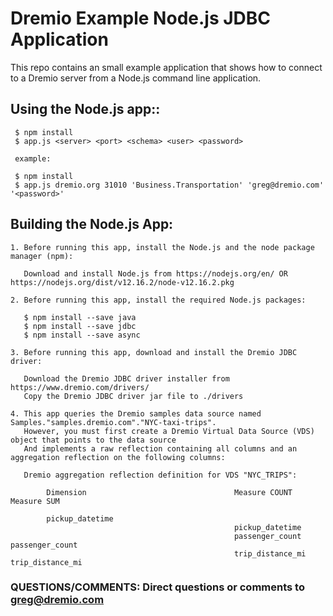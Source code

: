 # Dremio Example Node.js JDBC Application

This repo contains an small example application that shows how to connect to a Dremio server from a Node.js command line application.

## Using the Node.js app:: 

     $ npm install
     $ app.js <server> <port> <schema> <user> <password>

     example:

     $ npm install
     $ app.js dremio.org 31010 'Business.Transportation' 'greg@dremio.com' '<password>'

## Building the Node.js App: 

    1. Before running this app, install the Node.js and the node package manager (npm):
   
       Download and install Node.js from https://nodejs.org/en/ OR https://nodejs.org/dist/v12.16.2/node-v12.16.2.pkg
   
    2. Before running this app, install the required Node.js packages:
   
       $ npm install --save java
       $ npm install --save jdbc
       $ npm install --save async
   
    3. Before running this app, download and install the Dremio JDBC driver: 
   
       Download the Dremio JDBC driver installer from https://www.dremio.com/drivers/
       Copy the Dremio JDBC driver jar file to ./drivers
   
    4. This app queries the Dremio samples data source named Samples."samples.dremio.com"."NYC-taxi-trips". 
       However, you must first create a Dremio Virtual Data Source (VDS) object that points to the data source
       And implements a raw reflection containing all columns and an aggregation reflection on the following columns:
   
       Dremio aggregation reflection definition for VDS "NYC_TRIPS":
   
            Dimension                                 Measure COUNT                  Measure SUM
   
            pickup_datetime
                                                      pickup_datetime	
                                                      passenger_count               passenger_count
                                                      trip_distance_mi              trip_distance_mi
   
### QUESTIONS/COMMENTS: Direct questions or comments to greg@dremio.com

